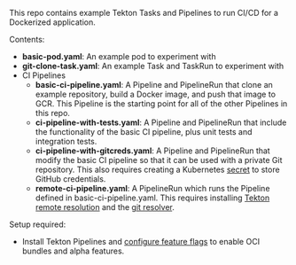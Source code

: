 This repo contains example Tekton Tasks and Pipelines to run CI/CD for a Dockerized application.

Contents:
- **basic-pod.yaml**: An example pod to experiment with
- **git-clone-task.yaml**: An example Task and TaskRun to experiment with
- CI Pipelines
  - **basic-ci-pipeline.yaml**: A Pipeline and PipelineRun that clone an example repository,
    build a Docker image, and push that image to GCR. This Pipeline is the starting point
    for all of the other Pipelines in this repo.
  - **ci-pipeline-with-tests.yaml**: A Pipeline and PipelineRun that include the functionality of
    the basic CI pipeline, plus unit tests and integration tests.
  - **ci-pipeline-with-gitcreds.yaml**: A Pipeline and PipelineRun that modify the basic
    CI pipeline so that it can be used with a private Git repository. This also requires
    creating a Kubernetes [secret](https://kubernetes.io/docs/concepts/configuration/secret/)
    to store GitHub credentials.
  - **remote-ci-pipeline.yaml**: A PipelineRun which runs the Pipeline defined in basic-ci-pipeline.yaml.
    This requires installing [Tekton remote resolution](https://github.com/tektoncd/resolution#install)
    and the [git resolver](https://github.com/tektoncd/resolution/tree/main/gitresolver#install).

Setup required:
- Install Tekton Pipelines and [configure feature flags](https://tekton.dev/docs/pipelines/install/#customizing-the-pipelines-controller-behavior)
  to enable OCI bundles and alpha features.
